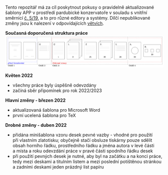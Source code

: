 Tento repozitář má za cíl poskytnout pokusy o&nbsp;pravidelně aktualizované šablony APP
v&nbsp;prostředí pardubické konzervatoře v&nbsp;souladu s&nbsp;vnitřní směrnicí
[č.&nbsp;5/19](http://www.konzervatorpardubice.eu/studium/absolutorium/smernice-5-19-absolventske-pisemne-prace),
a&nbsp;to pro různé editory a&nbsp;systémy. Dílčí nepublikované změny jsou
k&nbsp;nalezení v&nbsp;odpovídajících
[větvích](https://github.com/jhlade/KP-APP/branches).

**Současná doporučená struktura práce**
![Doporučená truktura APP](https://github.com/jhlade/KP-APP/blob/assets/struktura/diagram-app.png?raw=true)

**Květen 2022**
* všechny práce byly úspěšně odevzdány
* začíná sběr připomínek pro&nbsp;rok 2022/2023

**Hlavní změny - březen 2022**
* aktualizovaná šablona pro Microsoft Word
* první ucelená šablona pro TeX

**Drobné změny - duben 2022**
* přidána minišablona vzoru desek pevné vazby - vhodné pro&nbsp;použití
při&nbsp;vlastním zlatotisku; obyčejně stačí obsluze tiskárny pouze sdělit
obsah horního řádku, prostředního řádku a&nbsp;jména autora v&nbsp;levé
části a&nbsp;místa a&nbsp;roku odevzdání práce v&nbsp;pravé části spodního řádku
desek
* při použití pevných desek je nutné, aby byl na začátku a&nbsp;na konci práce,
tedy mezi deskami a&nbsp;titulním listem a&nbsp;mezi poslední potištěnou
stránkou a&nbsp;zadními deskami jeden prázdný list papíru
